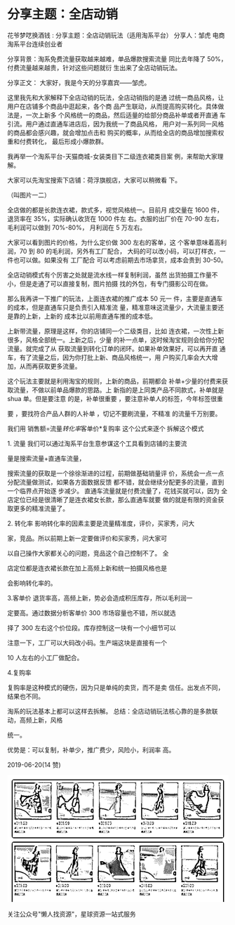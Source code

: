 # 分享主题：全店动销

花爷梦呓换酒钱 : 分享主题：全店动销玩法（适用淘系平台） 分享人：邹虎 电商淘系平台连续创业者

分享背景：淘系免费流量获取越来越难，单品爆款搜索流量 同比去年降了 50%，付费流量越来越贵，针对这些问题就衍 生出来了全店动销玩法。

分享正文： 大家好，我是今天的分享嘉宾——邹虎。

这里我先和大家解释下全店动销的玩法，全店动销指的是通 过统一商品风格，让用户在店铺多个商品中逛起来，各个商 品产生联动，从而提高购买转化。具体做法是，一次上新多 个风格统一的商品，然后适量的给部分商品补单或者开直通 车引流。用户通过直通车进店后，因为我统一了商品风格， 用户对一系列同一风格的商品都会感兴趣，就会增加点击和 购买的概率，从而给全店的商品增加搜索权重和付费转化， 最后形成小爆款群。

我再举一个淘系平台-天猫商城-女装类目下二级连衣裙类目案 例，来帮助大家理解。

大家可以先淘宝搜索下店铺：荷浮旗舰店，大家可以稍微看 下。

（叫图片一二）

全店做的都是长款连衣裙，款式多，视觉风格统一。目前月 成交量在 1600 件，退货率在 35%，实际确认收货在 1000 件左 右。衣服的出厂价在 70-90 左右，毛利润可以做到 70%-80%， 月利润在 5 万左右。

大家可以看到图片的价格，为什么定价做 300 左右的客单，这 个客单意味着高利润，70 到 80 的毛利润，另外有工厂配合， 大码的可以改小码，可以打样衣，一件也可以做。如果没有 工厂配合 可以考虑前期去市场拿货，成本会贵到 30-50。

全店动销模式有个厉害之处就是流水线一样复制利润，虽然 出货拍摄工作量不小，但是走通了可以直接复制，图片拍摄 找的外包，有专门摄影公司在做。

那么我再讲一下推广的玩法，上面连衣裙的推广成本 50 元一 件，主要是直通车的成本，但是直通车只是负责引入精准流 量，精准意味这流量少，大流量主要还是靠的上新，上新的 成本比以前用直通车推的成本低。

上新带流量，原理是这样，你的店铺同一个二级类目，比如 连衣裙，一次性上新很多，风格全部统一。上新之后，少量 的补一点单，这时候淘宝规则会给你分配流量。就完成了从 获取流量到转化订单的闭环。如果补单效果好，可以再开直 通车，有了流量之后，因为你打批上新、商品风格统一，用 户购买几率会大大增加，从而再获取更多流量。

这个玩法主要就是利用淘宝的规则，上新的商品，前期都会 补单+少量的付费来获取流量，不做以前单品爆款的思路。上 新指的是上同类产品不同款式，补单就是 shua 单。但是要注意 的是，补单很重要 ，要注意补单人的标签，今年标签很重

要 ，要找符合产品人群的人补单 ，切记不要刷流量，不精准 的流量千万别要。

我们用 销售额=流量*转化率*客单价*复购率 这个公式来逐个 拆解这个模式

1\. 流量 我们可以通过淘系平台生意参谋这个工具看到店铺的主要流

量是搜索流量+直通车流量，

搜索流量的获取是一个徐徐渐进的过程，前期做基础销量评 价，系统会一点一点分配流量做测试，如果各方面数据反馈 都不错，就会继续分配更多的流量，直到一个临界点开始逐 步减少。 直通车流量就是付费流量了，花钱买就可以，因为 全店定位已经是很清晰了是连衣裙女长款，那么直通车就要 做的就是有限的资金获取更多的精准流量了。

2\. 转化率 影响转化率的因素主要是流量精准度，评价，买家秀，问大

家，竞品。所以前期上新一定要做评价和买家秀，问大家可

以自己操作大家都关心的问题，竞品这个自己控制不了。 全

店定位都是连衣裙长款在加上高频上新和统一拍摄风格也是

会影响转化率的。

3.客单价 退货率高，高频上新，势必会造成积压库存，所以毛利润一

定要高。通过数据分析客单价 300 市场容量也不错，所以就选

择了 300 左右这个价位段。库存控制这一块有一个小细节可以

注意一下，工厂可以大码改小码。生产端这块是直接有一个

10 人左右的小工厂做配合。

4.复购率

复购率是这种模式的硬伤，因为只是单纯的卖货，而不是卖 信任。出发点不同，结果也不同。

淘系的玩法基本上都可以这样去拆解。 总结：全店动销玩法核心靠的是多款联动，高频上新，风格

统一。

优势是：可以复制，补单少，推广费少，风险小，利润率 高。

2019-06-20(14 赞)

![image](img/Image_207.png)

关注公众号"懒人找资源"，星球资源一站式服务